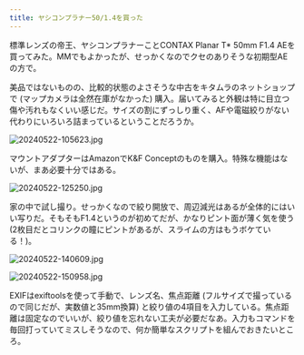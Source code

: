 ```yaml
---
title: ヤシコンプラナー50/1.4を買った
---
```


標準レンズの帝王、ヤシコンプラナーことCONTAX Planar T* 50mm F1.4 AEを買ってみた。MMでもよかったが、せっかくなのでクセのありそうな初期型AEの方で。

美品ではないものの、比較的状態のよさそうな中古をキタムラのネットショップで (マップカメラは全然在庫がなかった) 購入。届いてみると外観は特に目立つ傷や汚れもなくいい感じだ。サイズの割にずっしり重く、AFや電磁絞りがない代わりにいろいろ詰まっているということだろうか。

![20240522-105623.jpg](https://ceshmina-photos.s3.ap-northeast-1.amazonaws.com/medium/202405/20240522-105623.jpg)

マウントアダプターはAmazonでK&F Conceptのものを購入。特殊な機能はないが、まあ必要十分ではある。

![20240522-125250.jpg](https://ceshmina-photos.s3.ap-northeast-1.amazonaws.com/medium/202405/20240522-125250.jpg)

家の中で試し撮り。せっかくなので絞り開放で、周辺減光はあるが全体的にはいい写りだ。そもそもF1.4というのが初めてだが、かなりピント面が薄く気を使う (2枚目だとコリンクの瞳にピントがあるが、スライムの方はもうボケている！)。

![20240522-140609.jpg](https://ceshmina-photos.s3.ap-northeast-1.amazonaws.com/medium/202405/20240522-140609.jpg)

![20240522-150958.jpg](https://ceshmina-photos.s3.ap-northeast-1.amazonaws.com/medium/202405/20240522-150958.jpg)

EXIFはexiftoolsを使って手動で、レンズ名、焦点距離 (フルサイズで撮っているので同じだが、実数値と35mm換算) と絞り値の4項目を入力している。焦点距離は固定なのでいいが、絞り値を忘れない工夫が必要だなあ。入力もコマンドを毎回打っていてミスしそうなので、何か簡単なスクリプトを組んでおきたいところ。
